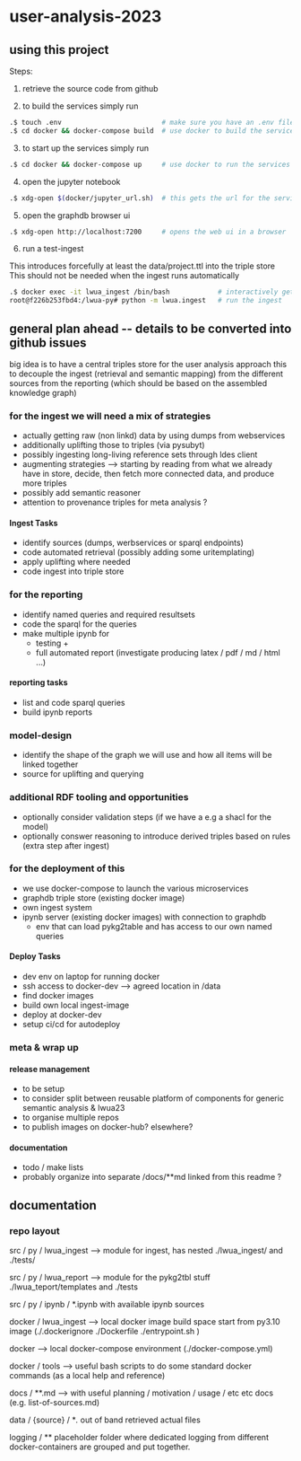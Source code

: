 # user-analysis-2023

## using this project

Steps:

1. retrieve the source code from github

2. to build the services simply run 

```bash
.$ touch .env                         # make sure you have an .env file
.$ cd docker && docker-compose build  # use docker to build the services 
```

3. to start up the services simply run 

```bash
.$ cd docker && docker-compose up     # use docker to run the services 
```

4. open the jupyter notebook

```bash
.$ xdg-open $(docker/jupyter_url.sh)  # this gets the url for the service and opens a browser to it
```

5. open the graphdb browser ui

```bash
.$ xdg-open http://localhost:7200     # opens the web ui in a browser
```

6. run a test-ingest
   
This introduces forcefully at least the data/project.ttl into the triple store
This should not be needed when the ingest runs automatically

```bash
.$ docker exec -it lwua_ingest /bin/bash            # interactively gets you into the ingest env
root@f226b253fbd4:/lwua-py# python -m lwua.ingest   # run the ingest 
```


## general plan ahead -- details to be converted into github issues

big idea is to have a central triples store for the user analysis approach
this to decouple the ingest (retrieval and semantic mapping) from the different sources from the reporting (which should be based on the assembled knowledge graph)

### for the ingest we will need a mix of strategies
* actually getting raw (non linkd) data by using dumps from webservices
* additionally uplifting those to triples (via pysubyt)
* possibly ingesting long-living reference sets through ldes client
* augmenting strategies --> starting by reading from what we already have in store, decide, then fetch more connected data, and produce more triples
* possibly add semantic reasoner
* attention to provenance triples for meta analysis ?

#### Ingest Tasks
- identify sources (dumps, werbservices or sparql endpoints)
- code automated retrieval (possibly adding some uritemplating)
- apply uplifting where needed
- code ingest into triple store


### for the reporting
- identify named queries and required resultsets
- code the sparql for the queries
- make multiple ipynb for 
  - testing + 
  - full automated report (investigate producing latex / pdf / md / html ...)

#### reporting tasks

- list and code sparql queries
- build ipynb reports


### model-design
* identify the shape of the graph we will use and how all items will be linked together
* source for uplifting and querying

### additional RDF tooling and opportunities
- optionally consider validation steps (if we have a e.g a shacl for the model) 
- optionally conswer reasoning to introduce derived triples based on rules (extra step after ingest) 



### for the deployment of this

* we use docker-compose to launch the various microservices
* graphdb triple store (existing docker image)
* own ingest system 
* ipynb server (existing docker images) with connection to graphdb
  + env that can load pykg2table and has access to our own named queries

#### Deploy Tasks
- dev env on laptop for running docker
- ssh access to docker-dev --> agreed location in /data
- find docker images
- build own local ingest-image
- deploy at docker-dev
- setup ci/cd for autodeploy

### meta & wrap up

#### release management
- to be setup 
- to consider split between reusable platform of components for generic semantic analysis & lwua23
- to organise multiple repos
- to publish images on docker-hub? elsewhere?

#### documentation 
- todo / make lists 
- probably organize into separate /docs/**md linked from this readme ? 



## documentation

### repo layout

src / py / lwua_ingest --> module for ingest, has nested ./lwua_ingest/ and ./tests/

src / py / lwua_report --> module for the pykg2tbl stuff ./lwua_teport/templates  and ./tests
                                
src / py / ipynb / *.ipynb with available ipynb sources

docker / lwua_ingest --> local docker image build space start from py3.10 image  (./.dockerignore ./Dockerfile ./entrypoint.sh )

docker --> local docker-compose environment (./docker-compose.yml)

docker / tools --> useful bash scripts to do some standard docker commands (as a local help and reference)

docs / **.md --> with useful planning / motivation / usage / etc etc docs (e.g. list-of-sources.md)

data / {source} / **.*  out of band retrieved actual files

logging / ** placeholder folder where dedicated logging from different docker-containers are grouped and put together.

